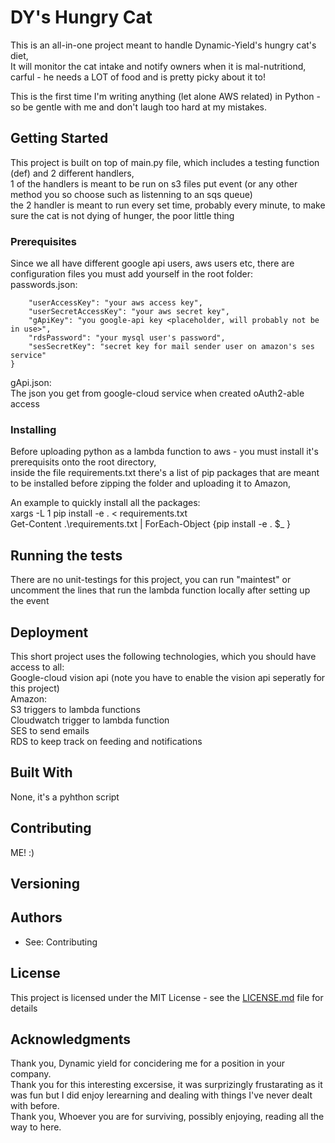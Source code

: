 # DY's Hungry Cat

This is an all-in-one project meant to handle Dynamic-Yield's hungry cat's diet,  
It will monitor the cat intake and notify owners when it is mal-nutritiond, carful - he needs a LOT of food and is pretty picky about it to!

This is the first time I'm writing anything (let alone AWS related) in Python - so be gentle with me and don't laugh too hard at my mistakes.

## Getting Started

This project is built on top of main.py file, which includes a testing function (def) and 2 different handlers,  
1 of the handlers is meant to be run on s3 files put event (or any other method you so choose such as listenning to an sqs queue)  
the 2 handler is meant to run every set time, probably every minute, to make sure the cat is not dying of hunger, the poor little thing

### Prerequisites

Since we all have different google api users, aws users etc, there are configuration files you must add yourself in the root folder:  
passwords.json:  
```{
    "userAccessKey": "your aws access key",
    "userSecretAccessKey": "your aws secret key",
    "gApiKey": "you google-api key <placeholder, will probably not be in use>",
    "rdsPassword": "your mysql user's password",
    "sesSecretKey": "secret key for mail sender user on amazon's ses service"
}
```
  
gApi.json:  
The json you get from google-cloud service when created oAuth2-able access

### Installing

Before uploading python as a lambda function to aws - you must install it's prerequisits onto the root directory,  
inside the file requirements.txt there's a list of pip packages that are meant to be installed before zipping the folder and uploading it to Amazon,

An example to quickly install all the packages:  
<bash> xargs -L 1 pip install -e . < requirements.txt  
<powershell> Get-Content .\requirements.txt | ForEach-Object {pip install -e . $_ }

## Running the tests

There are no unit-testings for this project, you can run "maintest" or uncomment the lines that run the lambda function locally after setting up the event

## Deployment

This short project uses the following technologies, which you should have access to all:  
Google-cloud vision api (note you have to enable the vision api seperatly for this project)  
Amazon:  
S3 triggers to lambda functions  
Cloudwatch trigger to lambda function  
SES to send emails  
RDS to keep track on feeding and notifications  

## Built With

None, it's a pyhthon script

## Contributing

ME! :)

## Versioning

## Authors

* See: Contributing

## License

This project is licensed under the MIT License - see the [LICENSE.md](LICENSE.md) file for details

## Acknowledgments

Thank you, Dynamic yield for concidering me for a position in your company.  
Thank you for this interesting excersise, it was surprizingly frustarating as it was fun but I did enjoy lerearning and dealing with things I've never dealt with before.  
Thank you, Whoever you are for surviving, possibly enjoying, reading all the way to here.  
